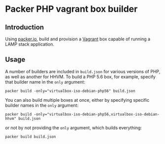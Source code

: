 # Packer PHP vagrant box builder

## Introduction

Using [packer.io](https://packer.io), build and provision a [Vagrant](https://www.vagrantup.com/) box capable of running a LAMP stack application.

## Usage

A number of builders are included in `build.json` for various versions of PHP, as well as another for HHVM.
To build a PHP 5.6 box, for example, specify that builder name in the `only` argument:

	packer build -only="virtualbox-iso-debian-php56" build.json

You can also build multiple boxes at once, either by specifying specific builder names in the `only`
argument:

	packer build -only="virtualbox-iso-debian-php56,virtualbox-iso-debian-hhvm" build.json

or not by not providing the `only` argument, which builds everything:

	packer build build.json
